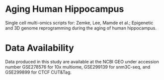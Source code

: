 # Aging Human Hippocampus
Single cell multi-omics scripts for: Zemke, Lee, Mamde et al.; Epigenetic and 3D genome reprogramming during the aging of human hippocampus.

# Data Availability
Data produced in this study are available at the NCBI GEO under accession number GSE278576 for 10x multiome, GSE299139 for snm3C-seq, and GSE299899 for CTCF CUT&Tag.
